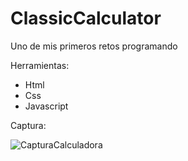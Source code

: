 <h1> ClassicCalculator </h1> 

<p>Uno de mis primeros retos programando</p>

<p>Herramientas: </p>

- Html
- Css
- Javascript

<p>Captura: </p>

<img src="https://github.com/EAristiguieta/ClassicCalculator/assets/147413490/a0a5a5c7-ccc5-4b6e-aed9-6292ea7db55b" alt="CapturaCalculadora" >




